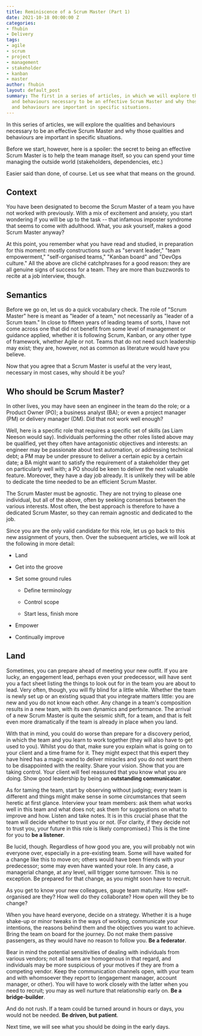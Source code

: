 ```yaml
---
title: Reminiscence of a Scrum Master (Part 1)
date: 2021-10-18 00:00:00 Z
categories:
- fhubin
- Delivery
tags:
- agile
- scrum
- project
- management
- stakeholder
- kanban
- master
author: fhubin
layout: default_post
summary: The first in a series of articles, in which we will explore the qualities
  and behaviours necessary to be an effective Scrum Master and why those qualities
  and behaviours are important in specific situations.
---
```


In this series of articles, we will explore the qualities and behaviours necessary to be an effective Scrum Master and why those qualities and behaviours are important in specific situations.

Before we start, however, here is a spoiler: the secret to being an effective Scrum Master is to help the team manage itself, so you can spend your time managing the outside world (stakeholders, dependencies, etc.)

Easier said than done, of course. Let us see what that means on the ground.

## Context

You have been designated to become the Scrum Master of a team you have not worked with previously. With a mix of excitement and anxiety, you start wondering if you will be up to the task -- that infamous imposter syndrome that seems to come with adulthood. What, you ask yourself, makes a good Scrum Master anyway?

At this point, you remember what you have read and studied, in preparation for this moment: mostly constructions such as "servant leader," "team empowerment," "self-organised teams," "Kanban board" and "DevOps culture."
All the above are cliché catchphrases for a good reason: they are all genuine signs of success for a team. They are more than buzzwords to recite at a job interview, though.

## Semantics

Before we go on, let us do a quick vocabulary check. The role of "Scrum Master" here is meant as "leader of a team," not necessarily as "leader of a Scrum team." In close to fifteen years of leading teams of sorts, I have not come across one that did not benefit from some level of management or guidance applied, whether it is following Scrum, Kanban, or any other type of framework, whether Agile or not. Teams that do not need such leadership may exist; they are, however, not as common as literature would have you believe.

Now that you agree that a Scrum Master is useful at the very least, necessary in most cases, why should it be you?

## Who should be Scrum Master?

In other lives, you may have seen an engineer in the team do the role; or a Product Owner (PO); a business analyst (BA); or even a project manager (PM) or delivery manager (DM). Did that not work well enough?

Well, here is a specific role that requires a specific set of skills (as Liam Neeson would say). Individuals performing the other roles listed above may be qualified, yet they often have antagonistic objectives and interests: an engineer may be passionate about test automation, or addressing technical debt; a PM may be under pressure to deliver a certain epic by a certain date; a BA might want to satisfy the requirement of a stakeholder they get on particularly well with; a PO should be keen to deliver the next valuable feature. Moreover, they have a day job already. It is unlikely they will be able to dedicate the time needed to be an efficient Scrum Master.

The Scrum Master must be agnostic. They are not trying to please one individual, but all of the above, often by seeking consensus between the various interests. Most often, the best approach is therefore to have a dedicated Scrum Master, so they can remain agnostic and dedicated to the job.

Since you are the only valid candidate for this role, let us go back to this new assignment of yours, then.
Over the subsequent articles, we will look at the following in more detail:

* Land

* Get into the groove

* Set some ground rules

  * Define terminology

  * Control scope

  * Start less, finish more

* Empower

* Continually improve

## Land

Sometimes, you can prepare ahead of meeting your new outfit. If you are lucky, an engagement lead, perhaps even your predecessor, will have sent you a fact sheet listing the things to look out for in the team you are about to lead. Very often, though, you will fly blind for a little while.
Whether the team is newly set up or an existing squad that you integrate matters little: you are new and you do not know each other. Any change in a team's composition results in a new team, with its own dynamics and performance. The arrival of a new Scrum Master is quite the seismic shift, for a team, and that is felt even more dramatically if the team is already in place when you land.

With that in mind, you could do worse than prepare for a discovery period, in which the team and you learn to work together (they will also have to get used to you). Whilst you do that, make sure you explain what is going on to your client and a time frame for it. They might expect that this expert they have hired has a magic wand to deliver miracles and you do not want them to be disappointed with the reality. Share your vision. Show that you are taking control. Your client will feel reassured that you know what you are doing. Show good leadership by being an **outstanding communicator**.

As for taming the team, start by observing without judging; every team is different and things might make sense in some circumstances that seem heretic at first glance. Interview your team members: ask them what works well in this team and what does not; ask them for suggestions on what to improve and how. Listen and take notes. It is in this crucial phase that the team will decide whether to trust you or not. (For clarity, if they decide not to trust you, your future in this role is likely compromised.) This is the time for you to **be a listener**.

Be lucid, though. Regardless of how good you are, you will probably not win everyone over, especially in a pre-existing team. Some will have waited for a change like this to move on; others would have been friends with your predecessor; some may even have wanted your role. In any case, a managerial change, at any level, will trigger some turnover. This is no exception. Be prepared for that change, as you might soon have to recruit.

As you get to know your new colleagues, gauge team maturity. How self-organised are they? How well do they collaborate? How open will they be to change?

When you have heard everyone, decide on a strategy. Whether it is a huge shake-up or minor tweaks in the ways of working, communicate your intentions, the reasons behind them and the objectives you want to achieve. Bring the team on board for the journey. Do not make them passive passengers, as they would have no reason to follow you. **Be a federator**.

Bear in mind the potential sensitivities of dealing with individuals from various vendors; not all teams are homogenous in that regard, and individuals may be more suspicious of your motives if they are from a competing vendor. Keep the communication channels open, with your team and with whomsoever they report to (engagement manager, account manager, or other). You will have to work closely with the latter when you need to recruit; you may as well nurture that relationship early on. **Be a bridge-builder**.

And do not rush. If a team could be turned around in hours or days, you would not be needed. **Be driven, but patient**.

Next time, we will see what you should be doing in the early days.
